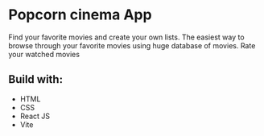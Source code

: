 # Popcorn cinema App

Find your favorite movies and create your own lists. The easiest way to browse through your favorite movies using huge database of movies. Rate your watched movies

## Build with:

- HTML
- CSS
- React JS
- Vite
